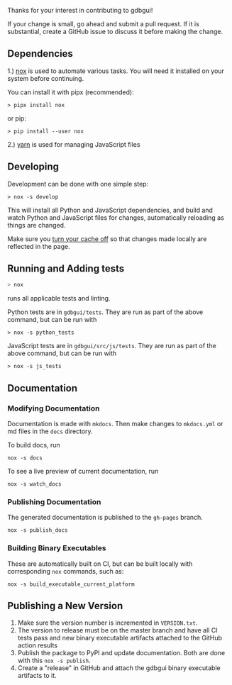 Thanks for your interest in contributing to gdbgui!

If your change is small, go ahead and submit a pull request. If it is substantial, create a GitHub issue to discuss it before making the change.

## Dependencies

1.) [nox](https://github.com/theacodes/nox) is used to automate various tasks. You will need it installed on your system before continuing.

You can install it with pipx (recommended):
```
> pipx install nox
```
or pip:
```
> pip install --user nox
```

2.) [yarn](https://yarnpkg.com/) is used for managing JavaScript files

## Developing
Development can be done with one simple step:
```
> nox -s develop
```
This will install all Python and JavaScript dependencies, and build and watch Python and JavaScript files for changes, automatically reloading as things are changed.

Make sure you [turn your cache off](https://www.technipages.com/google-chrome-how-to-completely-disable-cache) so that changes made locally are reflected in the page.

## Running and Adding tests
```bash
> nox
```

runs all applicable tests and linting.

Python tests are in `gdbgui/tests`. They are run as part of the above command, but can be run with
```
> nox -s python_tests
```

JavaScript tests are in `gdbgui/src/js/tests`. They are run as part of the above command, but can be run with
```
> nox -s js_tests
```

## Documentation

### Modifying Documentation
Documentation is made with `mkdocs`. Then make changes to `mkdocs.yml` or md files in the `docs` directory.

To build docs, run
```
nox -s docs
```

To see a live preview of current documentation, run
```
nox -s watch_docs
```

### Publishing Documentation
The generated documentation is published to the `gh-pages` branch.
```
nox -s publish_docs
```

### Building Binary Executables

These are automatically built on CI, but can be built locally with corresponding `nox` commands, such as:

```
nox -s build_executable_current_platform
```

## Publishing a New Version
1. Make sure the version number is incremented in `VERSION.txt`.
1. The version to release must be on the master branch and have all CI tests pass and new binary executable artifacts attached to the GitHub action results
1. Publish the package to PyPI and update documentation. Both are done with this `nox -s publish`.
1. Create a "release" in GitHub and attach the gdbgui binary executable artifacts to it.

